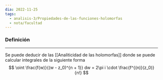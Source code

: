 ```yaml
---
dia: 2022-11-25
tags:
  - analisis-3/Propiedades-de-las-funciones-holomorfas
  - nota/facultad
---
```

### Definición
---
Se puede deducir de las [[Analiticidad de las holomorfas]] donde se puede calcular integrales de la siguiente forma $$ \oint \frac{f(w)}{(w - z_0)^{n + 1}} dw = 2\pi i \cdot \frac{f^{(n)}(z_0)}{n!} $$
